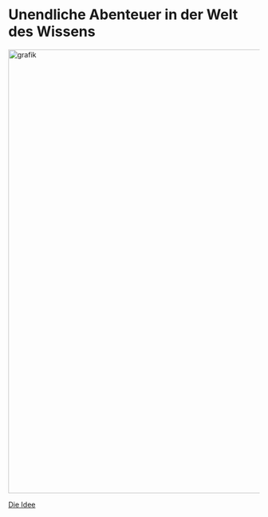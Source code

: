# Unendliche Abenteuer in der Welt des Wissens

<img width="1265" height="890" alt="grafik" src="https://github.com/user-attachments/assets/219844c5-e130-46ff-b187-60e9bc7b1c6a" />

[Die Idee](https://github.com/johappel/infinite-adventure-world-of-knowledge/blob/main/THE_IDEA.md)
